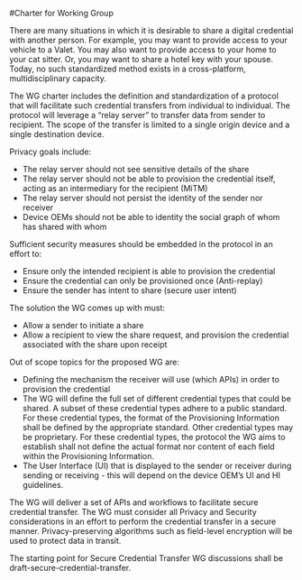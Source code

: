 #Charter for Working Group

There are many situations in which it is desirable to share a digital credential with another person. For example, you may want to provide access to your vehicle to a Valet. You may also want to provide access to your home to your cat sitter. Or, you may want to share a hotel key with your spouse. Today, no such standardized method exists in a cross-platform, multidisciplinary capacity. 

The WG charter includes the definition and standardization of a protocol that will facilitate such credential transfers from individual to individual. The protocol will leverage a “relay server” to transfer data from sender to recipient. The scope of the transfer is limited to a single origin device and a single destination device.

Privacy goals include:

- The relay server should not see sensitive details of the share
- The relay server should not be able to provision the credential itself, acting as an intermediary for the recipient (MiTM)
- The relay server should not persist the identity of the sender nor receiver
- Device OEMs should not be able to identity the social graph of whom has shared with whom

Sufficient security measures should be embedded in the protocol in an effort to:

- Ensure only the intended recipient is able to provision the credential
- Ensure the credential can only be provisioned once (Anti-replay)
- Ensure the sender has intent to share (secure user intent)

The solution the WG comes up with must:

- Allow a sender to initiate a share
- Allow a recipient to view the share request, and provision the credential associated with the share upon receipt

Out of scope topics for the proposed WG are:

- Defining the mechanism the receiver will use (which APIs) in order to provision the credential
- The WG will define the full set of different credential types that could be shared. A subset of these credential types adhere to a public standard. For these credential types, the format of the Provisioning Information shall be defined by the appropriate standard. Other credential types may be proprietary. For these credential types, the protocol the WG aims to establish shall not define the actual format nor content of each field within the Provisioning Information.
- The User Interface (UI) that is displayed to the sender or receiver during sending or receiving - this will depend on the device OEM’s UI and HI guidelines.

The WG will deliver a set of APIs and workflows to facilitate secure credential transfer. The WG must consider all Privacy and Security considerations in an effort to perform the credential transfer in a secure manner. Privacy-preserving algorithms such as field-level encryption will be used to protect data in transit.

The starting point for Secure Credential Transfer WG discussions shall be draft-secure-credential-transfer.
